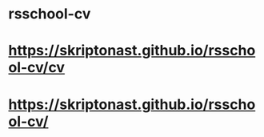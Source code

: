 # rsschool-cv

# https://skriptonast.github.io/rsschool-cv/cv
# https://skriptonast.github.io/rsschool-cv/
